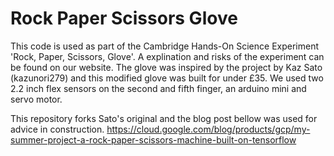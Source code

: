 # Rock Paper Scissors Glove
This code is used as part of the Cambridge Hands-On Science Experiment 'Rock, Paper, Scissors, Glove'. A explination and risks of the experiment can be found on our website. The glove was inspired by the project by Kaz Sato (kazunori279) and this modified glove was built for under £35. We used two 2.2 inch flex sensors on the second and fifth finger, an arduino mini and servo motor. 

This repository forks Sato's original and the blog post bellow was used for advice in construction. 
https://cloud.google.com/blog/products/gcp/my-summer-project-a-rock-paper-scissors-machine-built-on-tensorflow
